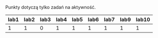 Punkty dotyczą tylko zadań na aktywność.

| lab1 | lab2 | lab3 | lab4 | lab5 | lab6 | lab7 | lab9 | lab10 |
|------|------|------|------|------|------|------|------|-------|
|    1 |    1 |    0 |    1 |    1 |    1 |    1 |    1 |     1 |
